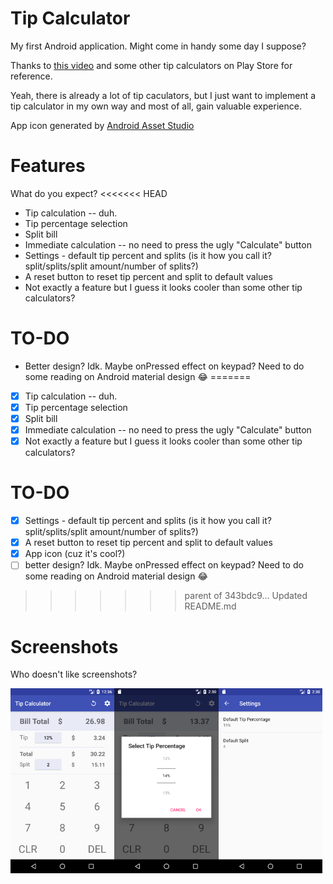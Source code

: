 # Tip Calculator
My first Android application. Might come in handy some day I suppose?

Thanks to [this video](https://www.youtube.com/watch?v=kkYIMZw9gzQ) and some other tip calculators on Play Store for reference.

Yeah, there is already a lot of tip caculators, but I just want to implement a tip calculator in my own way and most of all, gain valuable experience.

App icon generated by [Android Asset Studio](https://romannurik.github.io/AndroidAssetStudio/)

# Features
What do you expect?
<<<<<<< HEAD
- Tip calculation -- duh.
- Tip percentage selection
- Split bill
- Immediate calculation -- no need to press the ugly "Calculate" button
- Settings - default tip percent and splits (is it how you call it? split/splits/split amount/number of splits?)
- A reset button to reset tip percent and split to default values
- Not exactly a feature but I guess it looks cooler than some other tip calculators?

# TO-DO

- Better design? Idk. Maybe onPressed effect on keypad? Need to do some reading on Android material design :joy:
=======
- [x] Tip calculation -- duh.
- [x] Tip percentage selection
- [x] Split bill
- [x] Immediate calculation -- no need to press the ugly "Calculate" button
- [x] Not exactly a feature but I guess it looks cooler than some other tip calculators?

# TO-DO
- [x] Settings - default tip percent and splits (is it how you call it? split/splits/split amount/number of splits?)
- [x] A reset button to reset tip percent and split to default values
- [x] App icon (cuz it's cool?)
- [ ] better design? Idk. Maybe onPressed effect on keypad? Need to do some reading on Android material design :joy:
>>>>>>> parent of 343bdc9... Updated README.md

# Screenshots
Who doesn't like screenshots?


<img src="Screenshot/1.png" width="33%" /><img src="Screenshot/2.png" width="33%" /><img src="Screenshot/3.png" width="33%" />

